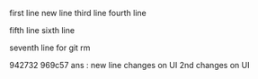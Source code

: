 first line 
new line 
third line 
fourth line

fifth line 
sixth line 

seventh line for git rm

942732
969c57
ans : 
new line 
changes on UI
2nd changes on UI 
